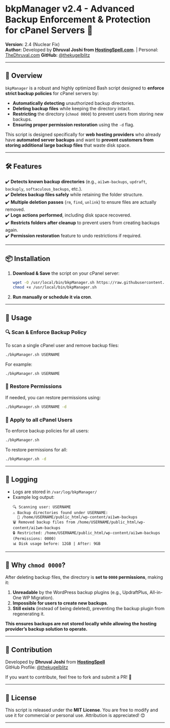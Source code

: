 # **bkpManager v2.4 - Advanced Backup Enforcement & Protection for cPanel Servers** 🚀

**Version:** 2.4 (Nuclear Fix)  
**Author:** Developed by **Dhruval Joshi from [HostingSpell.com](https://hostingspell.com/)**. | Personal: [TheDhruval.com](https://thedhruval.com/)
**GitHub:** [@thekugelblitz](https://github.com/thekugelblitz)  

---

## **📌 Overview**
`bkpManager` is a robust and highly optimized Bash script designed to **enforce strict backup policies** for cPanel servers by:
- **Automatically detecting** unauthorized backup directories.
- **Deleting backup files** while keeping the directory intact.
- **Restricting** the directory (`chmod 0000`) to prevent users from storing new backups.
- **Ensuring proper permission restoration** using the `-d` flag.

This script is designed specifically for **web hosting providers** who already have **automated server backups** and want to **prevent customers from storing additional large backup files** that waste disk space.

---

## **🛠️ Features**
✔️ **Detects known backup directories** (e.g., `ai1wm-backups`, `updraft`, `backuply`, `softaculous_backups`, etc.).  
✔️ **Deletes backup files safely** while retaining the folder structure.  
✔️ **Multiple deletion passes** (`rm`, `find`, `unlink`) to ensure files are actually removed.  
✔️ **Logs actions performed**, including disk space recovered.  
✔️ **Restricts folders after cleanup** to prevent users from creating backups again.  
✔️ **Permission restoration** feature to undo restrictions if required.  

---

## **📦 Installation**
1. **Download & Save** the script on your cPanel server:
   ```bash
   wget -O /usr/local/bin/bkpManager.sh https://raw.githubusercontent.com/thekugelblitz/bkpManager/main/bkpManager.sh
   chmod +x /usr/local/bin/bkpManager.sh
   ```
2. **Run manually or schedule it via cron**.

---

## **🚀 Usage**
### **🔍 Scan & Enforce Backup Policy**
To scan a single cPanel user and remove backup files:
```bash
./bkpManager.sh USERNAME
```
For example:
```bash
./bkpManager.sh USERNAME
```

### **🔄 Restore Permissions**
If needed, you can restore permissions using:
```bash
./bkpManager.sh USERNAME -d
```

### **🚀 Apply to all cPanel Users**
To enforce backup policies for all users:
```bash
./bkpManager.sh
```
To restore permissions for all:
```bash
./bkpManager.sh -d
```

---

## **📜 Logging**
- Logs are stored in `/var/log/bkpManager/`
- Example log output:
  ```
  🔍 Scanning user: USERNAME
  ⚠️ Backup directories found under USERNAME:
    📂 /home/USERNAME/public_html/wp-content/ai1wm-backups
  🗑️ Removed backup files from /home/USERNAME/public_html/wp-content/ai1wm-backups
  🔒 Restricted: /home/USERNAME/public_html/wp-content/ai1wm-backups (Permissions: 0000)
  📊 Disk usage before: 12GB | After: 9GB
  ```

---

## **🛑 Why `chmod 0000`?**
After deleting backup files, the directory is **set to `0000` permissions**, making it:
1. **Unreadable** by the WordPress backup plugins (e.g., UpdraftPlus, All-in-One WP Migration).
2. **Impossible for users to create new backups**.
3. **Still exists** (instead of being deleted), preventing the backup plugin from regenerating it.

**This ensures backups are not stored locally while allowing the hosting provider’s backup solution to operate.**

---

## **🤝 Contribution**
Developed by **Dhruval Joshi** from **[HostingSpell](https://hostingspell.com)**  
GitHub Profile: [@thekugelblitz](https://github.com/thekugelblitz)

If you want to contribute, feel free to fork and submit a PR! 🚀

---

## **📜 License**
This script is released under the **MIT License**. You are free to modify and use it for commercial or personal use. Attribution is appreciated! 😊

---
